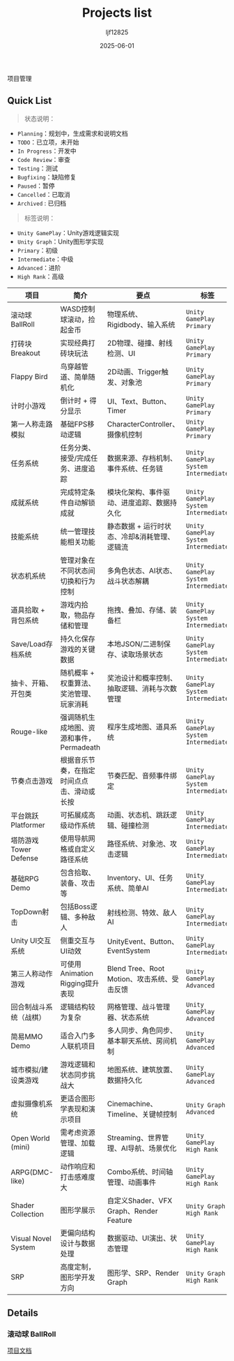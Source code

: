 ﻿---
title: "Projects list"
date: 2025-06-01
categories: [List]
tags: [Unity, Project]
author: "ljf12825"
summary: Record project
---
项目管理

## Quick List

> 状态说明：
- `Planning`：规划中，生成需求和说明文档
- `TODO`：已立项，未开始
- `In Progress`：开发中
- `Code Review`：审查
- `Testing`：测试
- `Bugfixing`：缺陷修复
- `Paused`：暂停
- `Cancelled`：已取消
- `Archived` : 已归档

> 标签说明：
- `Unity GamePlay`：Unity游戏逻辑实现
- `Unity Graph`：Unity图形学实现
- `Primary`：初级
- `Intermediate`：中级
- `Advanced`：进阶
- `High Rank`：高级

| 项目 | 简介 | 要点 | 标签 | 状态 |
| ---- | ---- | ---- | ---- | ---- |
| 滚动球 BallRoll  | WASD控制球滚动，捡起金币 | 物理系统、Rigidbody、输入系统 | `Unity GamePlay` `Primary` | `In Progress` |
| 打砖块 Breakout  | 实现经典打砖块玩法       | 2D物理、碰撞、射线检测、UI    | `Unity GamePlay` `Primary` | `Planning` |
| Flappy Bird     | 鸟穿越管道、简单随机化 | 2D动画、Trigger触发、对象池     | `Unity GamePlay` `Primary` | `Planning` |
| 计时小游戏       | 倒计时 + 得分显示     | UI、Text、Button、Timer        | `Unity GamePlay` `Primary` | `Planning` |
| 第一人称走路模拟  | 基础FPS移动逻辑      | CharacterController、摄像机控制 | `Unity GamePlay` `Primary` | `Planning` |
| 任务系统           | 任务分类、接受/完成任务、进度追踪 | 数据来源、存档机制、事件系统、任务链 | `Unity GamePlay` `System` `Intermediate` | `Planning` |
| 成就系统           | 完成特定条件自动解锁成就 | 模块化架构、事件驱动、进度追踪、数据持久化 | `Unity GamePlay` `System` `Intermediate` | `Planning` |
| 技能系统           | 统一管理技能相关功能 | 静态数据 + 运行时状态、冷却&消耗管理、逻辑流 | `Unity GamePlay` `System` `Intermediate` | `Planning` |
| 状态机系统         | 管理对象在不同状态间切换和行为控制 | 多角色状态、AI状态、战斗状态解耦 | `Unity GamePlay` `System` `Intermediate` | `Planning` |
| 道具拾取 + 背包系统 | 游戏内拾取，物品存储和管理 | 拖拽、叠加、存储、装备栏 | `Unity GamePlay` `System` `Intermediate` | `Planning` |
| Save/Load存档系统  | 持久化保存游戏的关键数据 | 本地JSON/二进制保存、读取场景状态 | `Unity GamePlay` `System` `Intermediate` | `Planning` |
| 抽卡、开箱、开包类  | 随机概率 + 权重算法、奖池管理、玩家消耗 | 奖池设计和概率控制、抽取逻辑、消耗与次数管理 | `Unity GamePlay` `System` `Intermediate` | `Planning` |
| Rouge-like        | 强调随机生成地图、资源和事件，Permadeath | 程序生成地图、道具系统 | `Unity GamePlay` `System` `Intermediate`      | `Planning` |
| 节奏点击游戏       | 根据音乐节奏，在指定时间点点击、滑动或长按 | 节奏匹配、音频事件绑定 | `Unity GamePlay` `System` `Intermediate`      | `Planning` |
| 平台跳跃 Platformer | 可拓展成高级动作系统 | 动画、状态机、跳跃逻辑、碰撞检测 | `Unity GamePlay` `Intermediate` | `Planning` |
| 塔防游戏 Tower Defense | 使用导航网格或自定义路径系统 | 路径系统、对象池、攻击逻辑 | `Unity GamePlay` `Intermediate` | `Planning` |
| 基础RPG Demo     | 包含拾取、装备、攻击等 | Inventory、UI、任务系统、简单AI   | `Unity GamePlay` `Intermediate` | `Planning` |
| TopDown射击      | 包括Boss逻辑、多种敌人 | 射线检测、特效、敌人AI | `Unity GamePlay` `Intermediate` | `Planning` |
| Unity UI交互系统 | 侧重交互与UI动效       | UnityEvent、Button、EventSystem | `Unity GamePlay` `Intermediate` | `Planning` |
| 第三人称动作游戏  | 可使用Animation Rigging提升表现 | Blend Tree、Root Motion、攻击系统、受击反馈 | `Unity GamePlay` `Advanced` | `Planning` |
| 回合制战斗系统（战棋） | 逻辑结构较为复杂 | 网格管理、战斗管理器、状态系统 | `Unity GamePlay` `Advanced` | `Planning` |
| 简易MMO Demo     | 适合入门多人联机项目  | 多人同步、角色同步、基本聊天系统、房间机制 | `Unity GamePlay` `Advanced` | `Planning` |
| 城市模拟/建设类游戏 | 游戏逻辑和状态同步挑战大 | 地图系统、建筑放置、数据持久化 | `Unity GamePlay` `Advanced` | `Planning` |
| 虚拟摄像机系统    | 更适合图形学表现和演示项目 | Cinemachine、Timeline、关键帧控制 | `Unity Graph` `Advanced` | `Planning` |
| Open World (mini) | 需考虑资源管理、加载逻辑 | Streaming、世界管理、AI导航、场景优化 | `Unity GamePlay` `High Rank` | `Planning` |
| ARPG(DMC-like)    | 动作响应和打击感难度大   | Combo系统、时间轴管理、动画事件       | `Unity GamePlay` `High Rank` | `Planning` |
| Shader Collection | 图形学展示              | 自定义Shader、VFX Graph、Render Feature | `Unity Graph` `High Rank` | `Planning` |
| Visual Novel System | 更偏向结构设计与数据处理 | 数据驱动、UI演出、状态管理  | `Unity GamePlay` `High Rank`  | `Planning` |
| SRP               | 高度定制，图形学开发方向  | 图形学、SRP、Render Graph   | `Unity Graph` `High Rank`     | `Planning` |


## Details

### 滚动球 BallRoll
[项目文档](https://github.com/ljf12825/HowUnity/blob/main/UnityProjectIndex/%E6%BB%9A%E5%8A%A8%E7%90%83-BallRoll.md)

